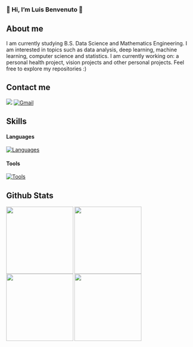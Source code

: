 ### 👋 Hi, I’m Luis Benvenuto 👻

## About me
I am currently studying B.S. Data Science and Mathematics Engineering. I am interested in topics such as data analysis, deep learning, machine learning, computer science and statistics. I am currently working on: a personal health project, vision projects and other personal projects. Feel free to explore my repositories :)

## Contact me
<a href="https://www.linkedin.com/in/luis-benvenuto/" target="_blank"><img src="https://img.shields.io/badge/LinkedIn-0077B5?style=for-the-badge&logo=linkedin&logoColor=white" target="_blank"></a>
<a href="mailto:luiss.benvenuto@gmail.com" target="_blank"><img src="https://img.shields.io/badge/Gmail-D14836?style=for-the-badge&logo=gmail&logoColor=black" alt="Gmail"> </a>

## Skills

#### Languages
[![Languages](https://skillicons.dev/icons?i=cpp,py,r,java,javascript,typescript,matlab)](https://skillicons.dev)

#### Tools
[![Tools](https://skillicons.dev/icons?i=git,github,linux,nextjs,nodejs,react,html,css,mysql,arduino,docker,opencv,pytorch,tensorflow,ros,vscode)](https://skillicons.dev)

## Github Stats
<div align="left">
<a href="https://github.com/biweep863">
<img align="left" src="http://github-profile-summary-cards.vercel.app/api/cards/stats?username=biweep863&theme=radical" height="180em" />
<img align="left" src="http://github-profile-summary-cards.vercel.app/api/cards/most-commit-language?username=biweep863&theme=radical" height="180em" />
<img align="left" src="http://github-profile-summary-cards.vercel.app/api/cards/repos-per-language?username=biweep863&theme=radical" height="180em" />
<img align="left" src="http://github-profile-summary-cards.vercel.app/api/cards/profile-details?username=biweep863&theme=radical" height="180em" />
</div>
